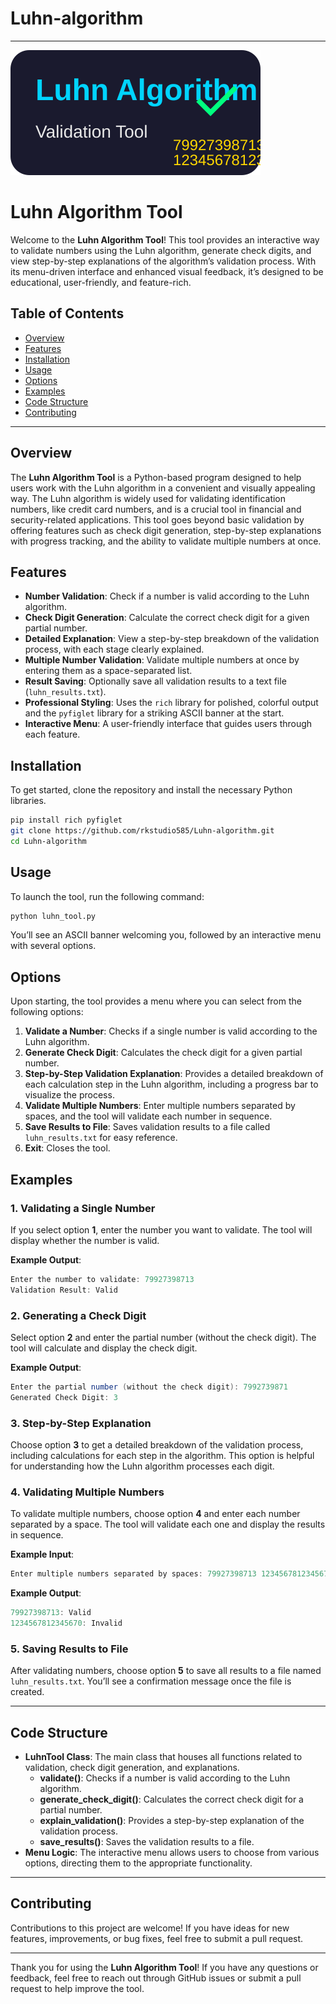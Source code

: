# Luhn-algorithm

---
![luhn](logo.svg)

# Luhn Algorithm Tool

Welcome to the **Luhn Algorithm Tool**! This tool provides an interactive way to validate numbers using the Luhn algorithm, generate check digits, and view step-by-step explanations of the algorithm’s validation process. With its menu-driven interface and enhanced visual feedback, it’s designed to be educational, user-friendly, and feature-rich.

## Table of Contents

- [Overview](#overview)
- [Features](#features)
- [Installation](#installation)
- [Usage](#usage)
- [Options](#options)
- [Examples](#examples)
- [Code Structure](#code-structure)
- [Contributing](#contributing)

---

## Overview

The **Luhn Algorithm Tool** is a Python-based program designed to help users work with the Luhn algorithm in a convenient and visually appealing way. The Luhn algorithm is widely used for validating identification numbers, like credit card numbers, and is a crucial tool in financial and security-related applications. This tool goes beyond basic validation by offering features such as check digit generation, step-by-step explanations with progress tracking, and the ability to validate multiple numbers at once.

## Features

- **Number Validation**: Check if a number is valid according to the Luhn algorithm.
- **Check Digit Generation**: Calculate the correct check digit for a given partial number.
- **Detailed Explanation**: View a step-by-step breakdown of the validation process, with each stage clearly explained.
- **Multiple Number Validation**: Validate multiple numbers at once by entering them as a space-separated list.
- **Result Saving**: Optionally save all validation results to a text file (`luhn_results.txt`).
- **Professional Styling**: Uses the `rich` library for polished, colorful output and the `pyfiglet` library for a striking ASCII banner at the start.
- **Interactive Menu**: A user-friendly interface that guides users through each feature.

## Installation

To get started, clone the repository and install the necessary Python libraries.

```bash
pip install rich pyfiglet
git clone https://github.com/rkstudio585/Luhn-algorithm.git
cd Luhn-algorithm
```

## Usage

To launch the tool, run the following command:

```bash
python luhn_tool.py
```

You’ll see an ASCII banner welcoming you, followed by an interactive menu with several options.

## Options

Upon starting, the tool provides a menu where you can select from the following options:

1. **Validate a Number**: Checks if a single number is valid according to the Luhn algorithm.
2. **Generate Check Digit**: Calculates the check digit for a given partial number.
3. **Step-by-Step Validation Explanation**: Provides a detailed breakdown of each calculation step in the Luhn algorithm, including a progress bar to visualize the process.
4. **Validate Multiple Numbers**: Enter multiple numbers separated by spaces, and the tool will validate each number in sequence.
5. **Save Results to File**: Saves validation results to a file called `luhn_results.txt` for easy reference.
6. **Exit**: Closes the tool.

## Examples

### 1. Validating a Single Number
If you select option **1**, enter the number you want to validate. The tool will display whether the number is valid.

**Example Output**:
```csharp
Enter the number to validate: 79927398713
Validation Result: Valid
```

### 2. Generating a Check Digit
Select option **2** and enter the partial number (without the check digit). The tool will calculate and display the check digit.

**Example Output**:
```csharp
Enter the partial number (without the check digit): 7992739871
Generated Check Digit: 3
```

### 3. Step-by-Step Explanation
Choose option **3** to get a detailed breakdown of the validation process, including calculations for each step in the algorithm. This option is helpful for understanding how the Luhn algorithm processes each digit.

### 4. Validating Multiple Numbers
To validate multiple numbers, choose option **4** and enter each number separated by a space. The tool will validate each one and display the results in sequence.

**Example Input**:
```csharp
Enter multiple numbers separated by spaces: 79927398713 1234567812345670
```

**Example Output**:
```csharp
79927398713: Valid
1234567812345670: Invalid
```

### 5. Saving Results to File
After validating numbers, choose option **5** to save all results to a file named `luhn_results.txt`. You’ll see a confirmation message once the file is created.

---

## Code Structure

- **LuhnTool Class**: The main class that houses all functions related to validation, check digit generation, and explanations.
  - **validate()**: Checks if a number is valid according to the Luhn algorithm.
  - **generate_check_digit()**: Calculates the correct check digit for a partial number.
  - **explain_validation()**: Provides a step-by-step explanation of the validation process.
  - **save_results()**: Saves the validation results to a file.
- **Menu Logic**: The interactive menu allows users to choose from various options, directing them to the appropriate functionality.

---

## Contributing

Contributions to this project are welcome! If you have ideas for new features, improvements, or bug fixes, feel free to submit a pull request.

---

Thank you for using the **Luhn Algorithm Tool**! If you have any questions or feedback, feel free to reach out through GitHub issues or submit a pull request to help improve the tool.
